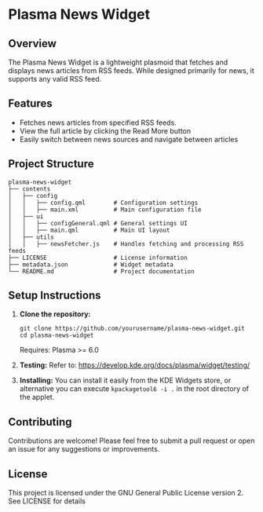 # Plasma News Widget

## Overview
The Plasma News Widget is a lightweight plasmoid that fetches and displays news articles from RSS feeds. While designed primarily for news, it supports any valid RSS feed.

## Features
- Fetches news articles from specified RSS feeds.
- View the full article by clicking the Read More button
- Easily switch between news sources and navigate between articles

## Project Structure
```
plasma-news-widget
├── contents
│   ├── config
│   │   ├── config.qml        # Configuration settings  
│   │   ├── main.xml          # Main configuration file  
│   ├── ui
│   │   ├── configGeneral.qml # General settings UI  
│   │   ├── main.qml          # Main UI layout  
│   ├── utils
│   │   ├── newsFetcher.js    # Handles fetching and processing RSS feeds  
├── LICENSE                   # License information  
├── metadata.json             # Widget metadata  
└── README.md                 # Project documentation  
```

## Setup Instructions
1. **Clone the repository:**
   ```
   git clone https://github.com/yourusername/plasma-news-widget.git
   cd plasma-news-widget
   ```
   Requires:  Plasma >= 6.0

2. **Testing:**
   Refer to: https://develop.kde.org/docs/plasma/widget/testing/

3. **Installing:**
   You can install it easily from the KDE Widgets store, or alternative you can execute `kpackagetool6 -i .` in the root directory of the applet.

## Contributing
Contributions are welcome! Please feel free to submit a pull request or open an issue for any suggestions or improvements.

## License
This project is licensed under the GNU General Public License version 2. See LICENSE for details
